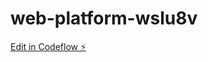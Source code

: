 # web-platform-wslu8v

[Edit in Codeflow ⚡️](https://stackblitz.com/~/github.com/dhruvipanchal007/web-platform-wslu8v)